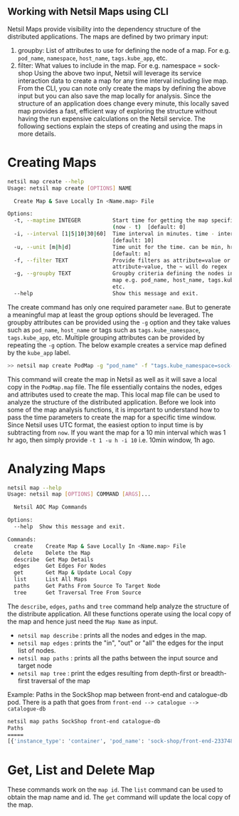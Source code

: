 ## Working with Netsil Maps using CLI
Netsil Maps provide visibility into the dependency structure of the distributed applications. The maps are defined by two primary input:
1. groupby: List of attributes to use for defining the node of a map. For e.g. `pod_name`, `namespace`, `host_name`, `tags.kube_app`, etc.
2. filter: What values to include in the map. For e.g. namespace = sock-shop
Using the above two input, Netsil will leverage its service interaction data to create a map for any time interval including live map. 
From the CLI, you can note only create the maps by defining the above input but you can also save the map locally for analysis. Since the structure of an application does change every minute, this locally saved map provides a fast, efficient way of exploring the structure without having the run expensive calculations on the Netsil service. The following sections explain the steps of creating and using the maps in more details. 

# Creating Maps
``` bash
netsil map create --help
Usage: netsil map create [OPTIONS] NAME

  Create Map & Save Locally In <Name.map> File

Options:
  -t, --maptime INTEGER          Start time for getting the map specified as
                                 (now - t)  [default: 0]
  -i, --interval [1|5|10|30|60]  Time interval in minutes. time - interval
                                 [default: 10]
  -u, --unit [m|h|d]             Time unit for the time. can be min, hr, day
                                 [default: m]
  -f, --filter TEXT              Provide filters as attribute=value or
                                 attribute~value, the ~ will do regex
  -g, --groupby TEXT             Groupby criteria defining the nodes in the
                                 map e.g. pod_name, host_name, tags.kube_app,
                                 etc.
  --help                         Show this message and exit.
  ```
The create command has only one required parameter `name`. But to generate a meaningful map at least the group options should be leveraged. The groupby attributes can be provided using the `-g` option and they take values such as `pod_name`, `host_name` or tags such as `tags.kube_namespace`, `tags.kube_app`, etc. Multiple grouping attributes can be provided by repeating the `-g` option. The below example creates a service map defined by the `kube_app` label.
``` bash
>> netsil map create PodMap -g "pod_name" -f "tags.kube_namespace=sock-shop" -t 1 -u "h" -i 10
```
This command will create the map in Netsil as well as it will save a local copy in the `PodMap.map` file. The file essentially contains the nodes, edges and attributes used to create the map. This local map file can be used to analyze the structure of the distributed application. Before we look into some of the map analysis functions, it is important to understand how to pass the time parameters to create the map for a specific time window. Since Netsil uses UTC format, the easiest option to input time is by subtracting from `now`. If you want the map for a 10 min interval which was 1 hr ago, then simply provide `-t 1 -u h -i 10` i.e. 10min window, 1h ago.

# Analyzing Maps
``` bash
netsil map --help
Usage: netsil map [OPTIONS] COMMAND [ARGS]...

  Netsil AOC Map Commands

Options:
  --help  Show this message and exit.

Commands:
  create    Create Map & Save Locally In <Name.map> File
  delete    Delete the Map
  describe  Get Map Details
  edges     Get Edges For Nodes
  get       Get Map & Update Local Copy
  list      List All Maps
  paths     Get Paths From Source To Target Node
  tree      Get Traversal Tree From Source
  ```
The `describe`, `edges`, `paths` and `tree` command help analyze the structure of the distribute application. All these functions operate using the local copy of the map and hence just need the `Map Name` as input.
- `netsil map describe` : prints all the nodes and edges in the map. 
- `netsil map edges` : prints the "in", "out" or "all" the edges for the input list of nodes. 
- `netsil map paths` : prints all the paths between the input source and target node
- `netsil map tree` : print the edges resulting from depth-first or breadth-first traversal of the map

Example: Paths in the SockShop map between front-end and catalogue-db pod. There is a path that goes from `front-end --> catalogue --> catalogue-db`
``` bash
netsil map paths SockShop front-end catalogue-db
Paths
=====
[{'instance_type': 'container', 'pod_name': 'sock-shop/front-end-2337481689-l886j'}, {'instance_type': 'container', 'pod_name': 'sock-shop/catalogue-4293036822-dx87x'}, {'instance_type': 'container', 'pod_name': 'sock-shop/catalogue-db-1846494424-vjn2c'}]
```
# Get, List and Delete Map
These commands work on the `map id`. The `list` command can be used to obtain the map name and id. The `get` command will update the local copy of the map. 



